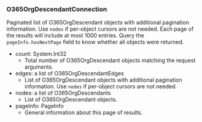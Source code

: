 ### O365OrgDescendantConnection
Paginated list of O365OrgDescendant objects with additional pagination information. Use `nodes` if per-object cursors are not needed. Each page of the results will include at most 1000 entries. Query the `pageInfo.hasNextPage` field to know whether all objects were returned.

- count: System.Int32
  - Total number of O365OrgDescendant objects matching the request arguments.
- edges: a list of O365OrgDescendantEdges
  - List of O365OrgDescendant objects with additional pagination information. Use `nodes` if per-object cursors are not needed.
- nodes: a list of O365OrgDescendants
  - List of O365OrgDescendant objects.
- pageInfo: PageInfo
  - General information about this page of results.

